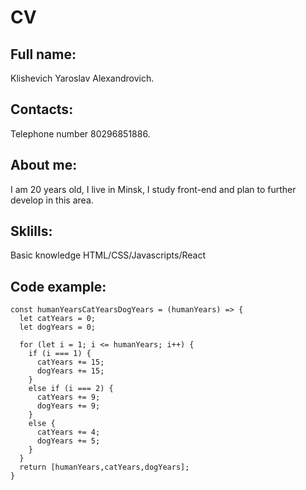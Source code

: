 # CV

## Full name:

Klishevich Yaroslav Alexandrovich.

## Contacts:

Telephone number 80296851886.

## About me:

I am 20 years old, I live in Minsk, I study front-end and plan to further develop in this area.

## Sklills:

Basic knowledge HTML/CSS/Javascripts/React

## Code example:

```
const humanYearsCatYearsDogYears = (humanYears) => {
  let catYears = 0;
  let dogYears = 0;

  for (let i = 1; i <= humanYears; i++) {
    if (i === 1) {
      catYears += 15;
      dogYears += 15;
    }
    else if (i === 2) {
      catYears += 9;
      dogYears += 9;
    }
    else {
      catYears += 4;
      dogYears += 5;
    }
  }
  return [humanYears,catYears,dogYears];
}
```

<!--
## Work experience:

Absent

## Education

Software testing courses, Frontend development courses.

## English level:

Intermediate -->
